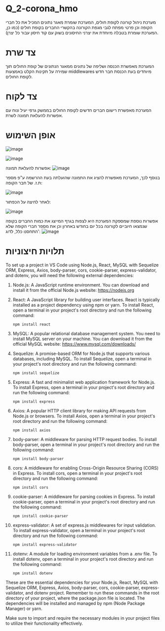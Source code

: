 # Q_2-corona_hmo
מערכת ניהול קורונה לקופת חולים, המערכת שומרת מאגר נתונים המכיל את כל חברי הקופה וכן פרטי מפתח לגבי מגפת הקורונה בהקשרי החברים בקופת חולים (כמו כן, המערכת שומרת בטבלה מיוחדת את יצרני החיסונים בשוק עם קוד חיסון עבור כל יצרן). 
# צד שרת 
המערכת מאפשרת הכנסה ושליפה של נתונים ממאגר הנתונים של קופת החולים תוך שמירה על תקינות הקלט באמצעות middlewares מיוחדים בעת הכנסת חבר חדש לקופת החולים.  
# צד לקוח
המערכת מאפשרת רישום חברים חדשים לקופת החולים בממשק גרפי יעיל ונוח עם אפשרות להעלאת תמונה לשרת.

# אופן השימוש
![image](https://github.com/ruth-katzir/Q_2-corona_hmo/assets/133040769/ebbc75b3-96c1-4954-b9ed-736fdf16f84b)

![image](https://github.com/ruth-katzir/Q_2-corona_hmo/assets/133040769/5f735463-a3c8-49ea-9a03-d0593219d1a5)

אפשרות להעלאת תמונה:
![image](https://github.com/ruth-katzir/Q_2-corona_hmo/assets/133040769/626f25f8-8754-4768-bb53-83fcc8db8916)

בנוסף לכך, המערכת מאפשרת להציג את התמונה שהועלתה בעת ההרשמה ע"פ מספר ת.ז. של חבר הקופה:

![image](https://github.com/ruth-katzir/Q_2-corona_hmo/assets/133040769/95aa913d-3bd9-4d0c-9d41-8fc55051cab2)

לאחר לחיצה על הכפתור:

![image](https://github.com/ruth-katzir/Q_2-corona_hmo/assets/133040769/e7ff0e00-b09c-44be-9746-d12eb567ad04)



אפשרות נוספת שמספקת המערכת היא לצפות בגרף המייצג את כמות החברים בקופה שנמצאו חיוביים לקורונה בכל יום בחודש באחרון וכן את מספר חברי הקופה שלא התחסנו כלל, לדוג':
![image](https://github.com/ruth-katzir/Q_2-corona_hmo/assets/133040769/76c7baf2-4ff4-4985-af34-bb4e9badd88b)




# תלויות חיצוניות

To set up a project in VS Code using Node.js, React, MySQL with Sequelize ORM, Express, Axios, body-parser, cors, cookie-parser, express-validator, and dotenv, you will need the following external dependencies:

1. Node.js: A JavaScript runtime environment. You can download and install it from the official Node.js website: https://nodejs.org

2. React: A JavaScript library for building user interfaces. React is typically installed as a project dependency using npm or yarn. To install React, open a terminal in your project's root directory and run the following command:
   ```
   npm install react
   ```

3. MySQL: A popular relational database management system. You need to install MySQL server on your machine. You can download it from the official MySQL website: https://www.mysql.com/downloads/

4. Sequelize: A promise-based ORM for Node.js that supports various databases, including MySQL. To install Sequelize, open a terminal in your project's root directory and run the following command:
   ```
   npm install sequelize
   ```

5. Express: A fast and minimalist web application framework for Node.js. To install Express, open a terminal in your project's root directory and run the following command:
   ```
   npm install express
   ```

6. Axios: A popular HTTP client library for making API requests from Node.js or browsers. To install Axios, open a terminal in your project's root directory and run the following command:
   ```
   npm install axios
   ```

7. body-parser: A middleware for parsing HTTP request bodies. To install body-parser, open a terminal in your project's root directory and run the following command:
   ```
   npm install body-parser
   ```

8. cors: A middleware for enabling Cross-Origin Resource Sharing (CORS) in Express. To install cors, open a terminal in your project's root directory and run the following command:
   ```
   npm install cors
   ```

9. cookie-parser: A middleware for parsing cookies in Express. To install cookie-parser, open a terminal in your project's root directory and run the following command:
   ```
   npm install cookie-parser
   ```

10. express-validator: A set of express.js middlewares for input validation. To install express-validator, open a terminal in your project's root directory and run the following command:
    ```
    npm install express-validator
    ```

11. dotenv: A module for loading environment variables from a .env file. To install dotenv, open a terminal in your project's root directory and run the following command:
    ```
    npm install dotenv
    ```

These are the essential dependencies for your Node.js, React, MySQL with Sequelize ORM, Express, Axios, body-parser, cors, cookie-parser, express-validator, and dotenv project. Remember to run these commands in the root directory of your project, where the package.json file is located. The dependencies will be installed and managed by npm (Node Package Manager) or yarn.

Make sure to import and require the necessary modules in your project files to utilize their functionality effectively.
